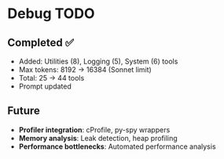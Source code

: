 # Debug TODO

## Completed ✅
- Added: Utilities (8), Logging (5), System (6) tools
- Max tokens: 8192 → 16384 (Sonnet limit)
- Total: 25 → 44 tools
- Prompt updated

## Future
- **Profiler integration**: cProfile, py-spy wrappers
- **Memory analysis**: Leak detection, heap profiling
- **Performance bottlenecks**: Automated performance analysis
